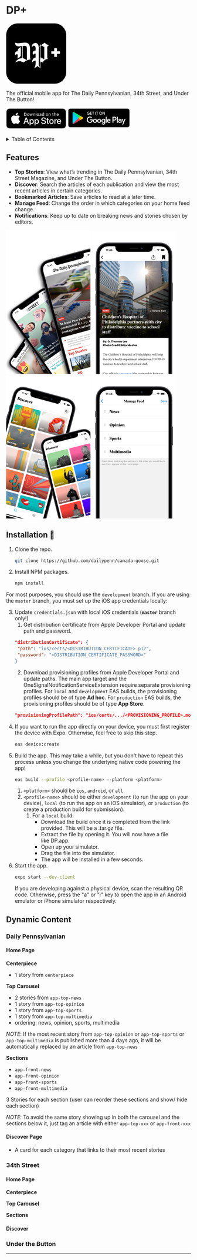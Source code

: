 # DP+

<img src="src/static/misc/roundlogo.png" width="164px">

The official mobile app for The Daily Pennsylvanian, 34th Street, and Under The Button!

[<img src="src/static/misc/iosappstore.png" width="164px">](https://apps.apple.com/us/app/dp/id1550818171)
[<img src="src/static/misc/googleplay.png" width="170px">](https://play.google.com/store/apps/details?id=com.thedailypennsylvanian.mobileapp&hl=en&gl=US)

<!-- TABLE OF CONTENTS -->
<details>
  <summary>Table of Contents</summary>
  <ol>
    <li><a href="#features">Features</a></li>
    <li><a href="#installation-">Installation</a></li>
  </ol>
</details>

## Features

- **Top Stories**: View what’s trending in The Daily Pennsylvanian, 34th Street Magazine, and Under The Button.
- **Discover**: Search the articles of each publication and view the most recent articles in certain categories.
- **Bookmarked Articles**: Save articles to read at a later time.
- **Manage Feed**: Change the order in which categories on your home feed change.
- **Notifications**: Keep up to date on breaking news and stories chosen by editors.

<img src="src/static/misc/screenshot4.png" width="230px"> <img src="src/static/misc/screenshot3.png" width="230px"> <img src="src/static/misc/screenshot1.png" width="230px"> <img src="src/static/misc/screenshot2.png" width="230px">

## Installation 🚀

1. Clone the repo.
   ```sh
   git clone https://github.com/dailypenn/canada-goose.git
   ```
2. Install NPM packages.
   ```sh
   npm install
   ```
For most purposes, you should use the `development` branch. If you are using the `master` branch, you must set up the iOS app credentials locally:

3. Update `credentials.json` with local iOS credentials (**`master`** branch only!)
   1. Get distribution certificate from Apple Developer Portal and update path and password.
   ```json
   "distributionCertificate": {
    "path": "ios/certs/<DISTRIBUTION_CERTIFICATE>.p12",
    "password": "<DISTRIBUTION_CERTIFICATE_PASSWORD>"
   }
   ```
   2. Download provisioning profiles from Apple Developer Portal and update paths. The main app target and the OneSignalNotificationServiceExtension require separate provisioning profiles. For `local` and `development` EAS builds, the provisioning profiles should be of type **Ad hoc**. For `production` EAS builds, the provisioning profiles should be of type **App Store**. 
   ```json
   "provisioningProfilePath": "ios/certs/.../<PROVISIONING_PROFILE>.mobileprovision"
   ```
4. If you want to run the app directly on your device, you must first register the device with Expo. Otherwise, feel free to skip this step.
   ```sh
   eas device:create
   ```
5. Build the app. This may take a while, but you don't have to repeat this process unless you change the underlying native code powering the app!
   ```sh
   eas build --profile <profile-name> --platform <platform>
   ```
   1. `<platform>` should be `ios`, `android`, or `all`
   2. `<profile-name>` should be either `development` (to run the app on your device), `local` (to run the app on an iOS simulator), or `production` (to create a production build for submission).
      1. For a `local` build:
         * Download the build once it is completed from the link provided. This will be a .tar.gz file.
         * Extract the file by opening it. You will now have a file like DP.app.
         * Open up your simulator.
         * Drag the file into the simulator.
         * The app will be installed in a few seconds.
6. Start the app.
   ```sh
   expo start --dev-client
   ```
   If you are developing against a physical device, scan the resulting QR code. Otherwise, press the "a" or "i" key to open the app in an Android emulator or iPhone simulator respectively.

## Dynamic Content

### Daily Pennsylvanian

#### Home Page

**Centerpiece**

- 1 story from `centerpiece`

**Top Carousel**

- 2 stories from `app-top-news`
- 1 story from `app-top-opinion`
- 1 story from `app-top-sports`
- 1 story from `app-top-multimedia`
- ordering: news, opinion, sports, multimedia

_NOTE_: If the most recent story from `app-top-opinion` or `app-top-sports` or `app-top-multimedia` is published more than 4 days ago, it will be automatically replaced by an article from `app-top-news`

**Sections**

- `app-front-news`
- `app-front-opinion`
- `app-front-sports`
- `app-front-multimedia`

3 Stories for each section (user can reorder these sections and show/ hide each section)

_NOTE_: To avoid the same story showing up in both the carousel and the sections below it, just tag an article with either `app-top-xxx` or `app-front-xxx`

#### Discover Page

- A card for each category that links to their most recent stories

### 34th Street

#### Home Page

**Centerpiece**

**Top Carousel**

**Sections**

#### Discover

### Under the Button

---
